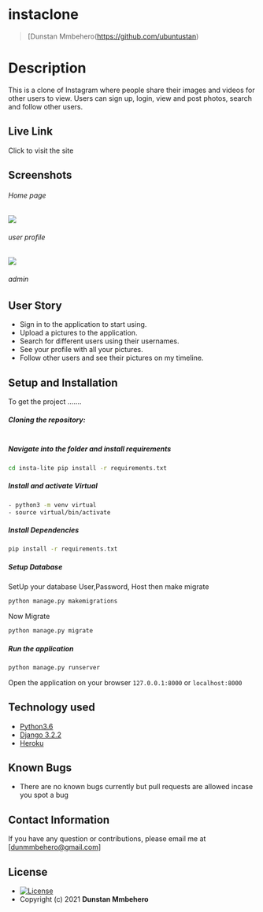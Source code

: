 # instaclone

>[Dunstan Mmbehero(https://github.com/ubuntustan)  
  
# Description  
This is a clone of  Instagram where people share their  images and videos for other users to view. 
Users can sign up, login, view and post photos, search and follow other users.
##  Live Link  
 Click []()  to visit the site
  
## Screenshots 
###### Home page
<img src="https://raw.githubusercontent.com/ubuntustan/instaclone/master/static/images/readme3.png">

###### user profile

 <img src="https://raw.githubusercontent.com/ubuntustan/instaclone/master/static/images/readme5.png">

###### admin
 
## User Story  
  
* Sign in to the application to start using.  
* Upload a pictures to the application. 
* Search for different users using their usernames.  
* See your profile with all your pictures.  
* Follow other users and see their pictures on my timeline.  
  

  
## Setup and Installation  
To get the project .......  
  
##### Cloning the repository:  
 ```bash 
 
```
##### Navigate into the folder and install requirements  
 ```bash 
cd insta-lite pip install -r requirements.txt 
```
##### Install and activate Virtual  
 ```bash 
- python3 -m venv virtual 
- source virtual/bin/activate  
```  
##### Install Dependencies  
 ```bash 
 pip install -r requirements.txt 
```  
 ##### Setup Database  
  SetUp your database User,Password, Host then make migrate  
 ```bash 
python manage.py makemigrations 
 ``` 
 Now Migrate  
 ```bash 
 python manage.py migrate 
```
##### Run the application  
 ```bash 
 python manage.py runserver 
``` 

Open the application on your browser `127.0.0.1:8000`  or  `localhost:8000`
  
  
## Technology used  
  
* [Python3.6](https://www.python.org/)  
* [Django 3.2.2](https://docs.djangoproject.com/en/3.2/)  
* [Heroku](https://heroku.com)  
  
  
## Known Bugs  
* There are no known bugs currently but pull requests are allowed incase you spot a bug  
  
## Contact Information   
If you have any question or contributions, please email me at [dunmmbehero@gmail.com]  
  
## License 

* [![License](https://img.shields.io/packagist/l/loopline-systems/closeio-api-wrapper.svg)](https://github.com/ubuntustan/instaclone/blob/master/LICENSE)  
* Copyright (c) 2021 **Dunstan Mmbehero**